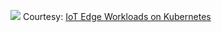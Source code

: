 ![](https://docs.microsoft.com/en-us/samples/azure-samples/iotedge-gateway-on-kubernetes/iot-edge-workloads-on-kubernetes/media/k8s-arch.png)
Courtesy: [IoT Edge Workloads on Kubernetes](https://docs.microsoft.com/en-us/samples/azure-samples/iotedge-gateway-on-kubernetes/iot-edge-workloads-on-kubernetes/)
